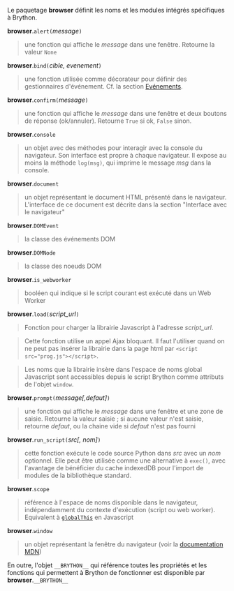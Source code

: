 Le paquetage **browser** définit les noms et les modules intégrés spécifiques
à Brython.

**browser**.`alert(`_message_`)`
> une fonction qui affiche le _message_ dans une fenêtre. Retourne la valeur
> `None`

**browser**.`bind(`_cible, evenement_`)`
> une fonction utilisée comme décorateur pour définir des gestionnaires
> d'événement. Cf. la section [Evénements](events.html).

**browser**.`confirm(`_message_`)`
> une fonction qui affiche le _message_ dans une fenêtre et deux boutons de
> réponse (ok/annuler). Retourne `True` si ok, `False` sinon.

**browser**.`console`
> un objet avec des méthodes pour interagir avec la console du navigateur. Son
> interface est propre à chaque navigateur. Il expose au moins la méthode
> `log(msg)`, qui imprime le message _msg_ dans la console.

**browser**.`document`
> un objet représentant le document HTML présenté dans le navigateur.
> L'interface de ce document est décrite dans la section "Interface avec le
> navigateur"

**browser**.`DOMEvent`
> la classe des événements DOM

**browser**.`DOMNode`
> la classe des noeuds DOM

**browser**.`is_webworker`
> booléen qui indique si le script courant est exécuté dans un Web Worker

**browser**.`load(`_script\_url_`)`
> Fonction pour charger la librairie Javascript à l'adresse _script\_url_.

> Cette fonction utilise un appel Ajax bloquant. Il faut l'utiliser quand on
> ne peut pas insérer la librairie dans la page html par
> `<script src="prog.js"></script>`.

> Les noms que la librairie insère dans l'espace de noms global Javascript
> sont accessibles depuis le script Brython comme attributs de l'objet
> `window`.

**browser**.`prompt(`_message[,defaut]_`)`
> une fonction qui affiche le _message_ dans une fenêtre et une zone de
> saisie. Retourne la valeur saisie ; si aucune valeur n'est saisie, retourne
> _defaut_, ou la chaine vide si _defaut_ n'est pas fourni

**browser**.`run_script(`_src[, nom]_`)`
> cette fonction exécute le code source Python dans _src_ avec un _nom_
> optionnel. Elle peut être utilisée comme une alternative à `exec()`, avec
> l'avantage de bénéficier du cache indexedDB pour l'import de modules de la
> bibliothèque standard.

**browser**.`scope`
> référence à l'espace de noms disponible dans le navigateur, indépendamment
> du contexte d'exécution (script ou web worker). Equivalent à 
> [`globalThis`](https://developer.mozilla.org/fr/docs/Web/JavaScript/Reference/Global_Objects/globalThis)
> en Javascript

**browser**.`window`
> un objet représentant la fenêtre du navigateur (voir la
> [documentation MDN](https://developer.mozilla.org/fr/docs/Web/API/Window))

En outre, l'objet `__BRYTHON__` qui référence toutes les propriétés et les
fonctions qui permettent à Brython de fonctionner est disponible par
**browser**.`__BRYTHON__`
